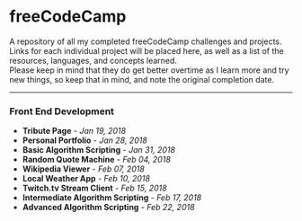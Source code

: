 # freeCodeCamp
A repository of all my completed freeCodeCamp challenges and projects.<br>
Links for each individual project will be placed here, as well as a list of the resources, languages, and concepts learned. <br>
Please keep in mind that they do get better overtime as I learn more and try new things, so keep that in mind, and note the original completion date.

---
### Front End Development
 - **Tribute Page** - _Jan 19, 2018_
 - **Personal Portfolio** - _Jan 28, 2018_
 - **Basic Algorithm Scripting** - _Jan 31, 2018_
 - **Random Quote Machine** - _Feb 04, 2018_
 - **Wikipedia Viewer** - _Feb 07, 2018_
 - **Local Weather App** - _Feb 10, 2018_
 - **Twitch.tv Stream Client** - _Feb 15, 2018_
 - **Intermediate Algorithm Scripting** - _Feb 17, 2018_
 - **Advanced Algorithm Scripting** - _Feb 22, 2018_
 

